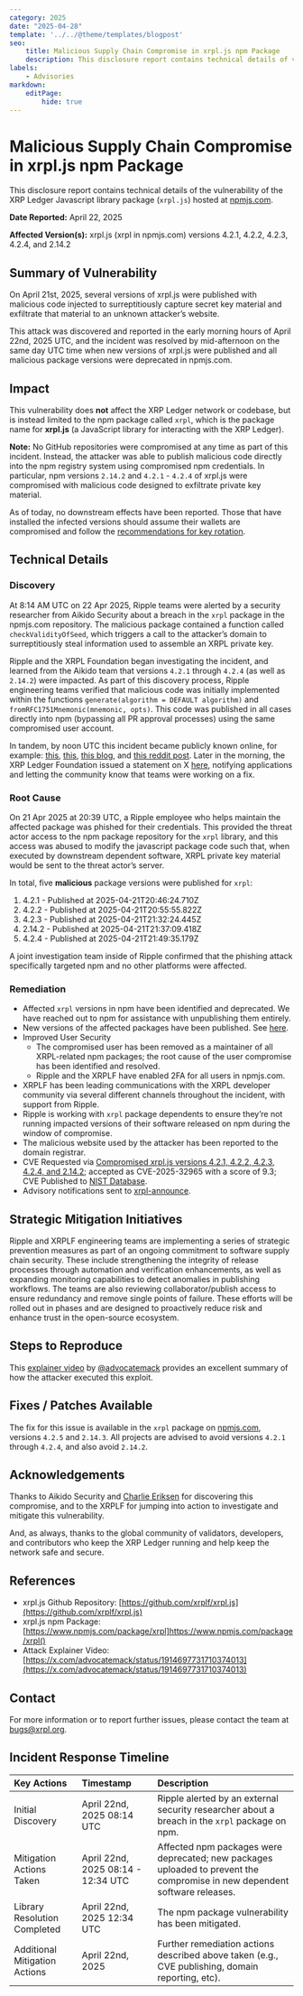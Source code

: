 ```yaml
---
category: 2025
date: "2025-04-28"
template: '../../@theme/templates/blogpost'
seo:
    title: Malicious Supply Chain Compromise in xrpl.js npm Package
    description: This disclosure report contains technical details of vulnerability of the XRP Ledger Javascript library package hosted at npmjs.com.
labels:
    - Advisories
markdown:
    editPage:
        hide: true
---
```

# Malicious Supply Chain Compromise in xrpl.js npm Package

This disclosure report contains technical details of the vulnerability of the XRP Ledger Javascript library package (`xrpl.js`) hosted at [npmjs.com](http://npmjs.com).

**Date Reported:** April 22, 2025 

**Affected Version(s):** xrpl.js (xrpl in npmjs.com) versions 4.2.1, 4.2.2, 4.2.3, 4.2.4, and 2.14.2

## Summary of Vulnerability

On April 21st, 2025, several versions of xrpl.js were published with malicious code injected to surreptitiously capture secret key material and exfiltrate that material to an unknown attacker’s website.

This attack was discovered and reported in the early morning hours of April 22nd, 2025 UTC, and the incident was resolved by mid-afternoon on the same day UTC time when new versions of xrpl.js were published and all malicious package versions were deprecated in npmjs.com.


## Impact

This vulnerability does **not** affect the XRP Ledger network or codebase, but is instead limited to the npm package called `xrpl`, which is the package name for **xrpl.js** (a JavaScript library for interacting with the XRP Ledger).

**Note:** No GitHub repositories were compromised at any time as part of this incident. Instead, the attacker was able to publish malicious code directly into the npm registry system using compromised npm credentials. In particular, npm versions `2.14.2` and `4.2.1` - `4.2.4` of xrpl.js were compromised with malicious code designed to exfiltrate private key material.

As of today, no downstream effects have been reported. Those that have installed the infected versions should assume their wallets are compromised and follow the [recommendations for key rotation](https://github.com/XRPLF/xrpl.js/security/advisories/GHSA-33qr-m49q-rxfx).


## Technical Details

### Discovery

At 8:14 AM UTC on 22 Apr 2025, Ripple teams were alerted by a security researcher from Aikido Security about a breach in the `xrpl` package in the npmjs.com repository. The malicious package contained a function called `checkValidityOfSeed`, which triggers a call to the attacker’s domain to surreptitiously steal information used to assemble an XRPL private key.

Ripple and the XRPL Foundation began investigating the incident, and learned from the Aikido team that versions `4.2.1` through `4.2.4` (as well as `2.14.2`) were impacted. As part of this discovery process, Ripple engineering teams verified that malicious code was initially implemented within the functions `generate(algorithm = DEFAULT algorithm)` and `fromRFC1751Mnemonic(mnemonic, opts)`. This code was published in all cases directly into npm (bypassing all PR approval processes) using the same compromised user account.

In tandem, by noon UTC this incident became publicly known online, for example: [this](https://x.com/AikidoSecurity/status/1914610391218299190), [this](https://x.com/JoelKatz/status/1914698364995944501), [this blog](https://www.aikido.dev/blog/xrp-supplychain-attack-official-npm-package-infected-with-crypto-stealing-backdoor), and [this reddit post](https://www.reddit.com/r/cybersecurity/comments/1k547oz/offical_xrp_npm_package_has_been_compromised_and/?rdt=57277). Later in the morning, the XRP Ledger Foundation issued a statement on X [here](https://x.com/XRPLF/status/1914659876833284399), notifying applications and letting the community know that teams were working on a fix.

### Root Cause

On 21 Apr 2025 at 20:39 UTC, a Ripple employee who helps maintain the affected package was phished for their credentials. This provided the threat actor access to the npm package repository for the `xrpl` library, and this access was abused to modify the javascript package code such that, when executed by downstream dependent software, XRPL private key material would be sent to the threat actor’s server.

In total, five **malicious** package versions were published for `xrpl`:

1. 4.2.1  - Published at 2025-04-21T20:46:24.710Z
2. 4.2.2  - Published at 2025-04-21T20:55:55.822Z
3. 4.2.3  - Published at 2025-04-21T21:32:24.445Z
4. 2.14.2 - Published at 2025-04-21T21:37:09.418Z
5. 4.2.4  - Published at 2025-04-21T21:49:35.179Z

A joint investigation team inside of Ripple confirmed that the phishing attack specifically targeted npm and no other platforms were affected.

### Remediation

* Affected `xrpl` versions in npm have been identified and deprecated. We have reached out to npm for assistance with unpublishing them entirely.
* New versions of the affected packages have been published. See [here](https://github.com/XRPLF/xrpl.js/pull/2971).
* Improved User Security
    * The compromised user has been removed as a maintainer of all XRPL-related npm packages; the root cause of the user compromise has been identified and resolved.
    * Ripple and the XRPLF have enabled 2FA for all users in npmjs.com.
* XRPLF has been leading communications with the XRPL developer community via several different channels throughout the incident, with support from Ripple.
* Ripple is working with `xrpl` package dependents to ensure they’re not running impacted versions of their software released on npm during the window of compromise.
* The malicious website used by the attacker has been reported to the domain registrar.
* CVE Requested via [Compromised xrpl.js versions 4.2.1, 4.2.2, 4.2.3, 4.2.4, and 2.14.2](https://github.com/advisories/GHSA-33qr-m49q-rxfx); accepted as CVE-2025-32965 with a score of 9.3; CVE Published to [NIST Database](https://nvd.nist.gov/vuln/detail/CVE-2025-32965).
* Advisory notifications sent to [xrpl-announce](https://groups.google.com/g/xrpl-announce/c/VpOgCk4SxNE).

## Strategic Mitigation Initiatives

Ripple and XRPLF engineering teams are implementing a series of strategic prevention measures as part of an ongoing commitment to software supply chain security. These include strengthening the integrity of release processes through automation and verification enhancements, as well as expanding monitoring capabilities to detect anomalies in publishing workflows. The teams are also reviewing collaborator/publish access to ensure redundancy and remove single points of failure. These efforts will be rolled out in phases and are designed to proactively reduce risk and enhance trust in the open-source ecosystem.

## Steps to Reproduce

This [explainer video](https://x.com/advocatemack/status/1914697731710374013) by [@advocatemack](https://x.com/advocatemack) provides an excellent summary of how the attacker executed this exploit.

## Fixes / Patches Available

The fix for this issue is available in the `xrpl` package on [npmjs.com](http://npmjs.com), versions `4.2.5` and `2.14.3`. All projects are advised to avoid versions `4.2.1` through `4.2.4`, and also avoid `2.14.2`. 
 

## Acknowledgements

Thanks to Aikido Security and [Charlie Eriksen](https://x.com/CharlieEriksen) for discovering this compromise, and to the XRPLF for jumping into action to investigate and mitigate this vulnerability. 

And, as always, thanks to the global community of validators, developers, and contributors who keep the XRP Ledger running and help keep the network safe and secure.


## References

* xrpl.js Github Repository: [https://github.com/xrplf/xrpl.js](https://github.com/xrplf/xrpl.js)
* xrpl.js npm Package: [https://www.npmjs.com/package/xrpl]https://www.npmjs.com/package/xrpl()
* Attack Explainer Video: [https://x.com/advocatemack/status/1914697731710374013](https://x.com/advocatemack/status/1914697731710374013) 


## Contact

For more information or to report further issues, please contact the team at bugs@xrpl.org.

## Incident Response Timeline

| Key Actions       | Timestamp   | Description                                              |
|:------------------|:------------|:---------------------------------------------------------|
| Initial Discovery | April 22nd, 2025 08:14 UTC | Ripple alerted by an external  security researcher about a breach in the `xrpl` package on npm. |
| Mitigation Actions Taken | April 22nd, 2025 08:14 - 12:34 UTC | Affected npm packages were deprecated; new packages uploaded to prevent the compromise in new dependent software releases. |
| Library Resolution Completed | April 22nd, 2025 12:34 UTC | The npm package vulnerability has been mitigated. |
| Additional Mitigation Actions | April 22nd, 2025 | Further remediation actions described above taken (e.g., CVE publishing, domain reporting, etc). |
